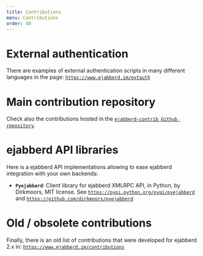 ```yaml
---
title: Contributions
menu: Contributions
order: 40
---
```


# External authentication

There are examples of external authentication scripts in many different languages in the page:
[`https://www.ejabberd.im/extauth`](https://www.ejabberd.im/extauth)

# Main contribution repository

Check also the contributions hosted in the
[`ejabberd-contrib Github repository`](https://github.com/processone/ejabberd-contrib).

# ejabberd API libraries

Here is a ejabberd API implementations allowing to ease ejabberd
integration with your own backends:

* **`Pyejabberd`**:   Client library for ejabberd XMLRPC API, in Python, by Dirkmoors, MIT license.
    See [`https://pypi.python.org/pypi/pyejabberd`](https://pypi.python.org/pypi/pyejabberd)
    and [`https://github.com/dirkmoors/pyejabberd`](https://github.com/dirkmoors/pyejabberd)

# Old / obsolete contributions

Finally, there is an old list of contributions that were developed for ejabberd 2.x in:
[`https://www.ejabberd.im/contributions`](https://www.ejabberd.im/contributions)

